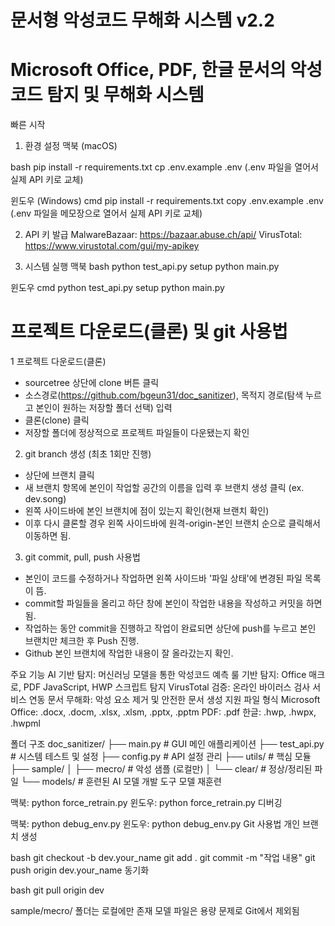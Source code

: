 # 문서형 악성코드 무해화 시스템 v2.2 
# Microsoft Office, PDF, 한글 문서의 악성코드 탐지 및 무해화 시스템

빠른 시작
1. 환경 설정
맥북 (macOS)

bash
pip install -r requirements.txt
cp .env.example .env
(.env 파일을 열어서 실제 API 키로 교체)

윈도우 (Windows)
cmd
pip install -r requirements.txt
copy .env.example .env
(.env 파일을 메모장으로 열어서 실제 API 키로 교체)

2. API 키 발급
MalwareBazaar: https://bazaar.abuse.ch/api/
VirusTotal: https://www.virustotal.com/gui/my-apikey

3. 시스템 실행
맥북
bash
python test_api.py setup
python main.py

윈도우
cmd
python test_api.py setup
python main.py

# 프로젝트 다운로드(클론) 및 git 사용법

 1 프로젝트 다운로드(클론)
  - sourcetree 상단에 clone 버튼 클릭
  - 소스경로(https://github.com/bgeun31/doc_sanitizer), 목적지 경로(탐색 누르고 본인이 원하는 저장할 폴더 선택) 입력
  - 클론(clone) 클릭
  - 저장할 폴더에 정상적으로 프로젝트 파일들이 다운됐는지 확인

 2. git branch 생성 (최초 1회만 진행)
  - 상단에 브랜치 클릭
  - 새 브랜치 항목에 본인이 작업할 공간의 이름을 입력 후 브랜치 생성 클릭 (ex. dev.song)
  - 왼쪽 사이드바에 본인 브랜치에 점이 있는지 확인(현재 브랜치 확인)
  - 이후 다시 클론할 경우 왼쪽 사이드바에 원격-origin-본인 브랜치 순으로 클릭해서 이동하면 됨.

 3. git commit, pull, push 사용법
  - 본인이 코드를 수정하거나 작업하면 왼쪽 사이드바 '파일 상태'에 변경된 파일 목록이 뜸.
  - commit할 파일들을 올리고 하단 창에 본인이 작업한 내용을 작성하고 커밋을 하면 됨.
  - 작업하는 동안 commit을 진행하고 작업이 완료되면 상단에 push를 누르고 본인 브랜치만 체크한 후 Push 진행.
  - Github 본인 브랜치에 작업한 내용이 잘 올라갔는지 확인.


주요 기능
AI 기반 탐지: 머신러닝 모델을 통한 악성코드 예측
룰 기반 탐지: Office 매크로, PDF JavaScript, HWP 스크립트 탐지
VirusTotal 검증: 온라인 바이러스 검사 서비스 연동
문서 무해화: 악성 요소 제거 및 안전한 문서 생성
지원 파일 형식
Microsoft Office: .docx, .docm, .xlsx, .xlsm, .pptx, .pptm
PDF: .pdf
한글: .hwp, .hwpx, .hwpml

폴더 구조
doc_sanitizer/
├── main.py                 # GUI 메인 애플리케이션
├── test_api.py            # 시스템 테스트 및 설정
├── config.py              # API 설정 관리
├── utils/                 # 핵심 모듈
├── sample/
│   ├── mecro/             # 악성 샘플 (로컬만)
│   └── clear/             # 정상/정리된 파일
└── models/                # 훈련된 AI 모델
개발 도구
모델 재훈련

맥북: python force_retrain.py
윈도우: python force_retrain.py
디버깅

맥북: python debug_env.py
윈도우: python debug_env.py
Git 사용법
개인 브랜치 생성

bash
git checkout -b dev.your_name
git add .
git commit -m "작업 내용"
git push origin dev.your_name
동기화

bash
git pull origin dev

sample/mecro/ 폴더는 로컬에만 존재
모델 파일은 용량 문제로 Git에서 제외됨
